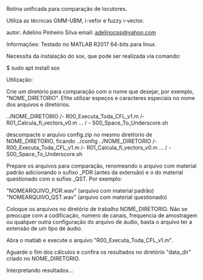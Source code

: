 Rotina unificada para comparação de locutores.

Utiliza as técnicas GMM-UBM, i-vefor e fuzzy i-vector.

autor: Adelino Pinheiro Silva
email: adelinocpp@yahoo.com

Informações: 
Testado no MATLAB R2017 64-bits para linux.

Necessita da instalação do sox, que pode ser realizada via comando:

$ sudo apt install sox

Utilização:

Crie um diretório para comparação com o nome que desejar, por exemplo, "NOME_DIRETORIO". Efite utilizar espeços e caracteres especiais no nome dos arquivos e diretórios.

../NOME_DIRETORIO
    /- R00_Executa_Toda_CFL_v1.m
    /- R01_Calcula_fi_vectors_v0.m
    ...
    / - S00_Space_To_Underscore.sh

descompacte o arquivo config.zip no mesmo diretŕorio de NOME_DIRETORIO, ficando
../config
../NOME_DIRETORIO
    /- R00_Executa_Toda_CFL_v1.m
    /- R01_Calcula_fi_vectors_v0.m
    ...
    / - S00_Space_To_Underscore.sh

Prepare os arquivos para comparação, renomeando o arquivo com material padrão adicionando o sufixo _PDR (antes da extensão) e o do material questionado com o sufixo _QST. Por exemplo:

"NOMEARQUIVO_PDR.wav" (arquivo com material padrão)
"NOMEARQUIVO_QST.wav" (arquivo com material questionado)

Coloque os arquivos no diretório de trabalho NOME_DIRETORIO. Não se preocupe com a codificação, numero de canais, frequencia de amostragem ou qualquer outra configuração do arquivo de áudio, basta o arquivo ter a extensão de um tipo de áudio.

Abra o matlab e execute o arquivo "R00_Executa_Toda_CFL_v1.m".

Aguarde o fim dos cálculos e confira os resultados no diretório "data_dir" criado no NOME_DIRETORIO.

Interpretando resultados...
